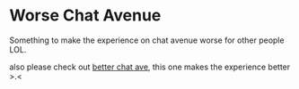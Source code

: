 # Worse Chat Avenue
Something to make the experience on chat avenue worse for other people LOL.

also please check out [better chat ave](https://github.com/Iratethisname10/better-chat-ave), this one makes the experience better >.<